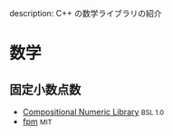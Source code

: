 description: C++ の数学ライブラリの紹介

# 数学

## 固定小数点数

- [Compositional Numeric Library](https://github.com/johnmcfarlane/cnl) <small>BSL 1.0</small>
- [fpm](https://github.com/MikeLankamp/fpm) <small>MIT</small>
